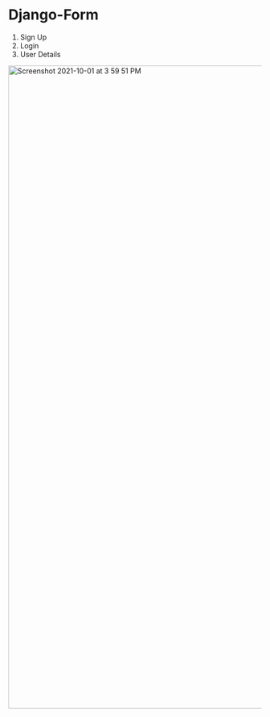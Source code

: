 # Django-Form

1. Sign Up
2. Login
3. User Details


<img width="1277" alt="Screenshot 2021-10-01 at 3 59 51 PM" src="https://user-images.githubusercontent.com/55799049/135605876-e3e9f461-35b5-4524-b811-2d30dcb3d102.png">
